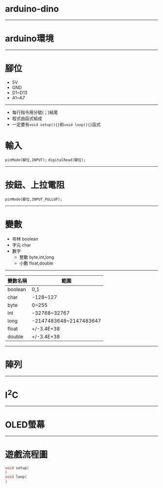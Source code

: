 # arduino-dino

---

# arduino環境

---

# 腳位

+ 5V
+ GND
+ D1~D13
+ A1~A7

---

+ 每行指令用分號(；)結尾
+ 程式由函式組成
+ 一定要有`void setup(){}`和`void loop(){}`函式

# 輸入

`pinMode(腳位,INPUT);`
`digitalRead(腳位);`

---

# 按鈕、上拉電阻

`pinMode(腳位,INPUT_PULLUP);`

---

# 變數

+ 布林 boolean
+ 字元 char
+ 數字 
  + 整數 byte,int,long
  + 小數 float,double

---

|變數名稱|範圍                   |
|-------|----------------------|
|boolean|0,1                   |
|char   |-128~127              |
|byte   |0~255                 |
|int    |-32768~32767          |
|long   |-2147483648~2147483647|
|float  |+/-3.4E+38            |
|double |+/-3.4E+38            |

---


# 陣列

---

# I<sup>2</sup>C

---

# OLED螢幕

---

# 遊戲流程圖

```c
void setup{
}
void loop{
}
```
